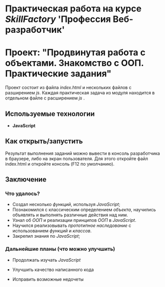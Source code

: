 # Практическая работа на курсе *SkillFactory* **'Профессия Веб-разработчик'**

# Проект: "Продвинутая работа с объектами. Знакомство с ООП. Практические задания"

Проект состоит из файла *index.html* и нескольких файлов c разширением *js*.
Каждая практическая задача из модуля находится в отдельном файле с расширением *js* .

## Используемые технологии

* **JavaScript**

## Как открыть/запустить

Результат выполнения заданий можно вывести в консоль разработчика в браузере, либо на экран пользователя.
Для этого откройте файл index.html и откройте консоль (F12 по умолчанию).

## Заключение

### Что удалось?

* Создал несколько *функций*, используя *JavaScript*;
* Познакомился с классическим определением *объекта*, научились объявлять и выполнять различные действия над ним.
* Узнал об *ООП* и реализации принципов *ООП* в *JavaScript*.
* Научился реализовывать *прототипное наследование* с использованием *функций* и *классов*.
* Закрепил знания по *JavaScript*; 

### Дальнейшие планы (что можно улучшить)

* Продолжать изучать *JavaScript*

* Улучшить качество написанного кода 

* Исправить возможные недочеты